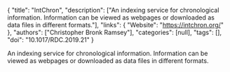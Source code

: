 {
  "title": "IntChron",
  "description": ["An indexing service for chronological information. Information can be viewed as webpages or downloaded as data files in different formats."],
  "links": {
    "Website": "https://intchron.org/"
  },
  "authors": ["Christopher Bronk Ramsey"],
  "categories": [null],
  "tags": [],
  "doi": "10.1017/RDC.2019.21"
}

<!-- Generated by csv2md.R – do not edit by hand -->

An indexing service for chronological information. Information can be viewed as webpages or downloaded as data files in different formats.